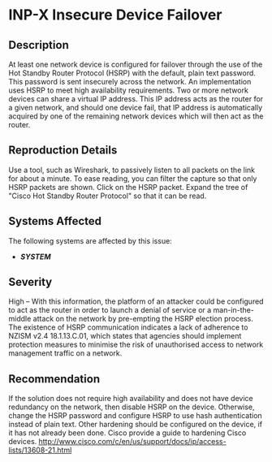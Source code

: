 INP-X Insecure Device Failover
==============================

Description
-----------
At least one network device is configured for failover through the use of the Hot Standby Router Protocol (HSRP) with the default, plain text password. This password is sent insecurely across the network. An implementation uses HSRP to meet high availability requirements. Two or more network devices can share a virtual IP address. This IP address acts as the router for a given network, and should one device fail, that IP address is automatically acquired by one of the remaining network devices which will then act as the router.

Reproduction Details
--------------------
Use a tool, such as Wireshark, to passively listen to all packets on the link for about a minute. To ease reading, you can filter the capture so that only HSRP packets are shown.
Click on the HSRP packet. Expand the tree of "Cisco Hot Standby Router Protocol" so that it can be read.

Systems Affected
----------------
The following systems are affected by this issue:
  * ***SYSTEM***

Severity
--------
High – With this information, the platform of an attacker could be configured to act as the router in order to launch a denial of service or a man-in-the-middle attack on the network by pre-empting the HSRP election process.
The existence of HSRP communication indicates a lack of adherence to NZISM v2.4 18.1.13.C.01, which states that agencies should implement protection measures to minimise the risk of unauthorised access to network management traffic on a network.

Recommendation
--------------
If the solution does not require high availability and does not have device redundancy on the network, then disable HSRP on the device. Otherwise, change the HSRP password and configure HSRP to use hash authentication instead of plain text. Other hardening should be configured on the device, if it has not already been done. Cisco provide a guide to hardening Cisco devices.
    http://www.cisco.com/c/en/us/support/docs/ip/access-lists/13608-21.html
